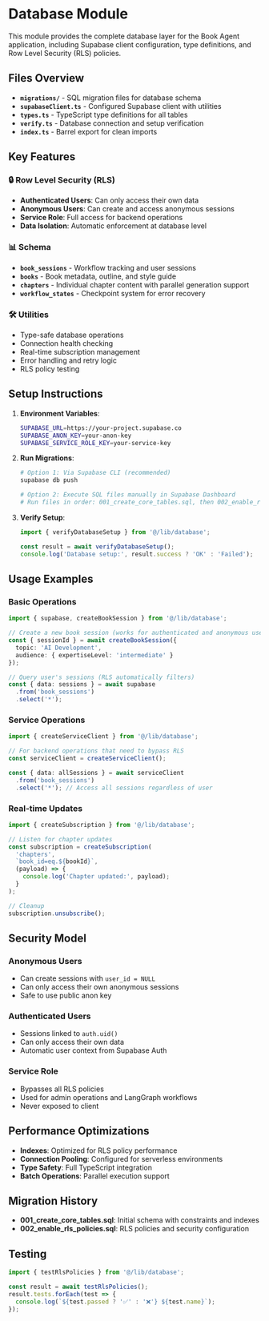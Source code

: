 # Database Module

This module provides the complete database layer for the Book Agent application, including Supabase client configuration, type definitions, and Row Level Security (RLS) policies.

## Files Overview

- **`migrations/`** - SQL migration files for database schema
- **`supabaseClient.ts`** - Configured Supabase client with utilities
- **`types.ts`** - TypeScript type definitions for all tables
- **`verify.ts`** - Database connection and setup verification
- **`index.ts`** - Barrel export for clean imports

## Key Features

### 🔒 Row Level Security (RLS)
- **Authenticated Users**: Can only access their own data
- **Anonymous Users**: Can create and access anonymous sessions
- **Service Role**: Full access for backend operations
- **Data Isolation**: Automatic enforcement at database level

### 📊 Schema
- **`book_sessions`** - Workflow tracking and user sessions
- **`books`** - Book metadata, outline, and style guide
- **`chapters`** - Individual chapter content with parallel generation support
- **`workflow_states`** - Checkpoint system for error recovery

### 🛠️ Utilities
- Type-safe database operations
- Connection health checking
- Real-time subscription management
- Error handling and retry logic
- RLS policy testing

## Setup Instructions

1. **Environment Variables**:
   ```bash
   SUPABASE_URL=https://your-project.supabase.co
   SUPABASE_ANON_KEY=your-anon-key
   SUPABASE_SERVICE_ROLE_KEY=your-service-key
   ```

2. **Run Migrations**:
   ```bash
   # Option 1: Via Supabase CLI (recommended)
   supabase db push

   # Option 2: Execute SQL files manually in Supabase Dashboard
   # Run files in order: 001_create_core_tables.sql, then 002_enable_rls_policies.sql
   ```

3. **Verify Setup**:
   ```typescript
   import { verifyDatabaseSetup } from '@/lib/database';

   const result = await verifyDatabaseSetup();
   console.log('Database setup:', result.success ? 'OK' : 'Failed');
   ```

## Usage Examples

### Basic Operations
```typescript
import { supabase, createBookSession } from '@/lib/database';

// Create a new book session (works for authenticated and anonymous users)
const { sessionId } = await createBookSession({
  topic: 'AI Development',
  audience: { expertiseLevel: 'intermediate' }
});

// Query user's sessions (RLS automatically filters)
const { data: sessions } = await supabase
  .from('book_sessions')
  .select('*');
```

### Service Operations
```typescript
import { createServiceClient } from '@/lib/database';

// For backend operations that need to bypass RLS
const serviceClient = createServiceClient();

const { data: allSessions } = await serviceClient
  .from('book_sessions')
  .select('*'); // Access all sessions regardless of user
```

### Real-time Updates
```typescript
import { createSubscription } from '@/lib/database';

// Listen for chapter updates
const subscription = createSubscription(
  'chapters',
  `book_id=eq.${bookId}`,
  (payload) => {
    console.log('Chapter updated:', payload);
  }
);

// Cleanup
subscription.unsubscribe();
```

## Security Model

### Anonymous Users
- Can create sessions with `user_id = NULL`
- Can only access their own anonymous sessions
- Safe to use public anon key

### Authenticated Users
- Sessions linked to `auth.uid()`
- Can only access their own data
- Automatic user context from Supabase Auth

### Service Role
- Bypasses all RLS policies
- Used for admin operations and LangGraph workflows
- Never exposed to client

## Performance Optimizations

- **Indexes**: Optimized for RLS policy performance
- **Connection Pooling**: Configured for serverless environments
- **Type Safety**: Full TypeScript integration
- **Batch Operations**: Parallel execution support

## Migration History

- **001_create_core_tables.sql**: Initial schema with constraints and indexes
- **002_enable_rls_policies.sql**: RLS policies and security configuration

## Testing

```typescript
import { testRlsPolicies } from '@/lib/database';

const result = await testRlsPolicies();
result.tests.forEach(test => {
  console.log(`${test.passed ? '✅' : '❌'} ${test.name}`);
});
```